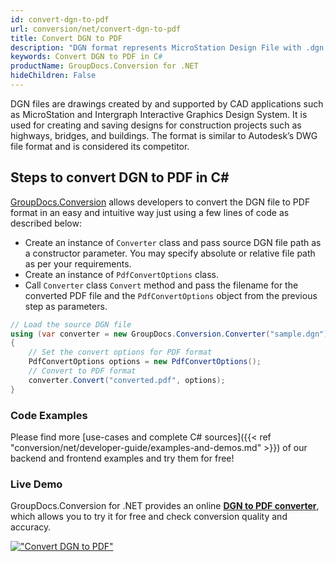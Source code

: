 ```yaml
---
id: convert-dgn-to-pdf
url: conversion/net/convert-dgn-to-pdf
title: Convert DGN to PDF
description: "DGN format represents MicroStation Design File with .dgn extension. Learn how to convert DGN to PDF file programmatically in C# language using GroupDocs.Conversion for .NET library."
keywords: Convert DGN to PDF in C#
productName: GroupDocs.Conversion for .NET
hideChildren: False
---
```


DGN files are drawings created by and supported by CAD applications such as MicroStation and Intergraph Interactive Graphics Design System. It is used for creating and saving designs for construction projects such as highways, bridges, and buildings. The format is similar to Autodesk’s DWG file format and is considered its competitor.

## Steps to convert DGN to PDF in C#

[GroupDocs.Conversion](https://products.groupdocs.com/conversion/net) allows developers to convert the DGN file to PDF format in an easy and intuitive way just using a few lines of code as described below:

* Create an instance of `Converter` class and pass source DGN file path as a constructor parameter. You may specify absolute or relative file path as per your requirements. 
* Create an instance of `PdfConvertOptions` class.
* Call `Converter` class `Convert` method and pass the filename for the converted PDF file and the `PdfConvertOptions` object from the previous step as parameters.

```csharp
// Load the source DGN file
using (var converter = new GroupDocs.Conversion.Converter("sample.dgn"))
{
    // Set the convert options for PDF format
    PdfConvertOptions options = new PdfConvertOptions();
    // Convert to PDF format
    converter.Convert("converted.pdf", options);
}
```

### Code Examples

Please find more [use-cases and complete C# sources]({{< ref "conversion/net/developer-guide/examples-and-demos.md" >}}) of our backend and frontend examples and try them for free!

### Live Demo

GroupDocs.Conversion for .NET provides an online [**DGN to PDF converter**](https://products.groupdocs.app/conversion/dgn-to-pdf), which allows you to try it for free and check conversion quality and accuracy.

[!["Convert DGN to PDF"](conversion/net/images/convert-dgn-to-pdf.png)](https://products.groupdocs.app/conversion/dgn-to-pdf)